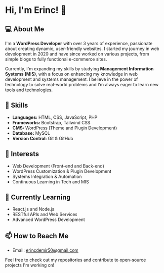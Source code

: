 # Hi, I'm Erinc! 👋

## 💻 About Me

I'm a **WordPress Developer** with over 3 years of experience, passionate about creating dynamic, user-friendly websites. I started my journey in web development in 2020 and have since worked on various projects, from simple blogs to fully functional e-commerce sites.

Currently, I'm expanding my skills by studying **Management Information Systems (MIS)**, with a focus on enhancing my knowledge in web development and systems management. I believe in the power of technology to solve real-world problems and I’m always eager to learn new tools and technologies.

## 🚀 Skills

- **Languages:** HTML, CSS, JavaScript, PHP
- **Frameworks:** Bootstrap, Tailwind CSS
- **CMS:** WordPress (Theme and Plugin Development)
- **Database:** MySQL
- **Version Control:** Git & GitHub

## 🎯 Interests

- Web Development (Front-end and Back-end)
- WordPress Customization & Plugin Development
- Systems Integration & Automation
- Continuous Learning in Tech and MIS

## 🌱 Currently Learning

- React.js and Node.js
- RESTful APIs and Web Services
- Advanced WordPress Development

## 📫 How to Reach Me

- Email: erincdemir50@gmail.com

Feel free to check out my repositories and contribute to open-source projects I'm working on!
